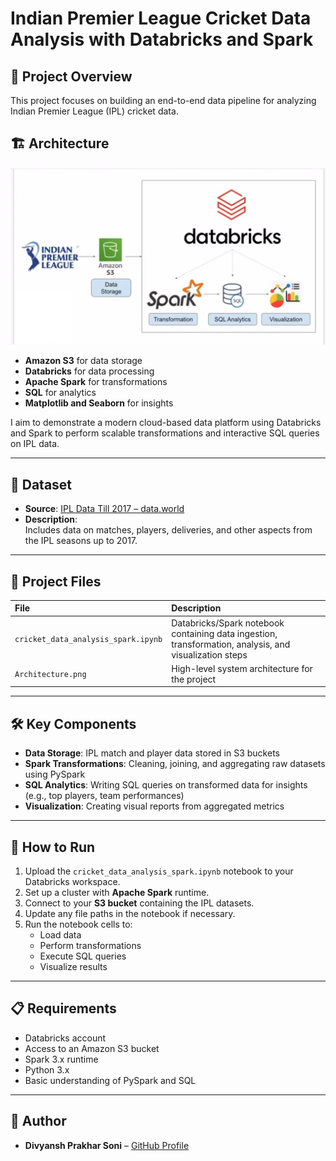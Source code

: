 # Indian Premier League Cricket Data Analysis with Databricks and Spark

## 📌 Project Overview
This project focuses on building an end-to-end data pipeline for analyzing Indian Premier League (IPL) cricket data.  

## 🏗️ Architecture

![Architecture](Architecture.png)

- **Amazon S3** for data storage
- **Databricks** for data processing
- **Apache Spark** for transformations
- **SQL** for analytics
- **Matplotlib and Seaborn** for insights

I aim to demonstrate a modern cloud-based data platform using Databricks and Spark to perform scalable transformations and interactive SQL queries on IPL data.

---

## 📂 Dataset

- **Source**: [IPL Data Till 2017 – data.world](https://data.world/raghu543/ipl-data-till-2017)
- **Description**:  
  Includes data on matches, players, deliveries, and other aspects from the IPL seasons up to 2017.

---

## 📄 Project Files

| File | Description |
| :--- | :--- |
| `cricket_data_analysis_spark.ipynb` | Databricks/Spark notebook containing data ingestion, transformation, analysis, and visualization steps |
| `Architecture.png` | High-level system architecture for the project |

---

## 🛠️ Key Components

- **Data Storage**: IPL match and player data stored in S3 buckets
- **Spark Transformations**: Cleaning, joining, and aggregating raw datasets using PySpark
- **SQL Analytics**: Writing SQL queries on transformed data for insights (e.g., top players, team performances)
- **Visualization**: Creating visual reports from aggregated metrics

---

## 🚀 How to Run

1. Upload the `cricket_data_analysis_spark.ipynb` notebook to your Databricks workspace.
2. Set up a cluster with **Apache Spark** runtime.
3. Connect to your **S3 bucket** containing the IPL datasets.
4. Update any file paths in the notebook if necessary.
5. Run the notebook cells to:
   - Load data
   - Perform transformations
   - Execute SQL queries
   - Visualize results

---

## 📋 Requirements

- Databricks account
- Access to an Amazon S3 bucket
- Spark 3.x runtime
- Python 3.x
- Basic understanding of PySpark and SQL

---

## 👤 Author

- **Divyansh Prakhar Soni** – [GitHub Profile](https://github.com/divyanshsoni2)



